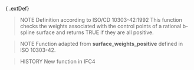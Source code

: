 { .extDef}

<!-- end of short definition -->

> NOTE Definition according to ISO/CD 10303-42:1992
> This function checks the weights associated with the control points of a rational b-spline surface and returns TRUE if they are all positive.

> NOTE Function adapted from **surface_weights_positive** defined in ISO 10303-42.

> HISTORY New function in IFC4
